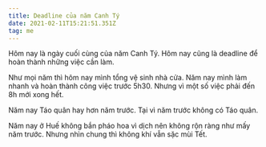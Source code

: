 ```yaml
---
title: Deadline của năm Canh Tý
date: 2021-02-11T15:21:51.351Z
tag: me
---
```

Hôm nay là ngày cuối cùng của năm Canh Tý. Hôm nay cũng là deadline để hoàn thành những việc cần làm.

Như mọi năm thì hôm nay mình tổng vệ sinh nhà cửa. Năm nay mình làm nhanh và hoàn thành công việc trước 5h30. Nhưng vì một số việc phải đến 8h mới xong hết. 

Năm nay Táo quân hay hơn năm trước. Tại vì năm trước không có Táo quân.

Năm nay ở Huế không bắn pháo hoa vì dịch nên không rộn ràng như mấy năm trước. Nhưng nhìn chung thì không khí vẫn sặc mùi Tết.